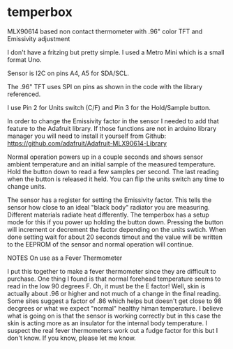 # temperbox
MLX90614 based non contact thermometer with .96" color TFT and Emissivity adjustment

I don't have a fritzing but pretty simple.  I used a Metro Mini which is a small format Uno.

Sensor is I2C on pins A4, A5 for SDA/SCL.

The .96" TFT uses SPI on pins as shown in the code with the library referenced.

I use Pin 2 for Units switch (C/F) and Pin 3 for the Hold/Sample button.

In order to change the Emissivity factor in the sensor I needed to add that feature to the Adafruit library.  If those functions are not in arduino library manager you will need to install it yourself from Github: https://github.com/adafruit/Adafruit-MLX90614-Library

Normal operation  powers up in a couple seconds and shows sensor ambient temperature and an initial sample of the measured temperature.  Hold the button down to read a few samples per second.  The last reading when the button is released it held.  You can flip the units switch any time to change units.

The sensor has a register for setting the Emissivity factor.  This tells the sensor how close to an ideal "black body" radiator you are measuring.  Different materials radiate heat differently.  The temperbox has a setup mode for this if you power up holding the button down.  Pressing the button will increment or decrement the factor depending on the units swtich.  When done setting wait for about 20 seconds timout and the value will be written to the EEPROM of the sensor and normal operation will continue.

NOTES On use as a Fever Thermometer

I put this together to make a fever thermometer since they are difficult to purchase.  One thing I found is that normal forehead temperature seems to read in the low 90 degrees F.  Oh, it must be the E factor!  Well, skin is actually about .96 or higher and not much of a change in the final reading.  Some sites suggest a factor of .86 which helps but doesn't get close to 98 decgrees or what we expect "normal" healthy himan temperature.   I believe what is going on is that the sensor is working correctly but in this case the skin is acting more as an insulator for the internal body temperature.  I suspect the real fever thermometers work out a fudge factor for this but I don't know.  If you know, please let me know.

